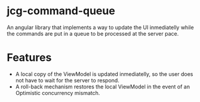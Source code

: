 # jcg-command-queue
An angular library that implements a way to update the UI inmediatelly while the commands are put in a queue to be processed at the server pace.

# Features
- A local copy of the ViewModel is updated inmediatelly, so the user does not have to wait for the server to respond.
- A roll-back mechanism restores the local ViewModel in the event of an Optimistic concurrency mismatch.
